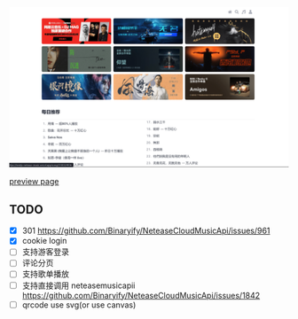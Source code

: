 ![](banner.png)

[preview page](https://nextjs-netease-music.vercel.app/)

## TODO

- [x] 301 https://github.com/Binaryify/NeteaseCloudMusicApi/issues/961
- [x] cookie login
- [ ] 支持游客登录
- [ ] 评论分页
- [ ] 支持歌单播放
- [ ] 支持直接调用 neteasemusicapii https://github.com/Binaryify/NeteaseCloudMusicApi/issues/1842
- [ ] qrcode use svg(or use canvas)

<!-- https://github.com/imsyy/SPlayer/blob/dev/src/api/home.js -->

<!-- ```
Error: ENOENT: no such file or directory, scandir 'D:\Workspace\react-music\.next\server\vendor-chunks\module'
``` -->
<!-- - mp3 cache -->
<!-- - 跨域问题() -->
